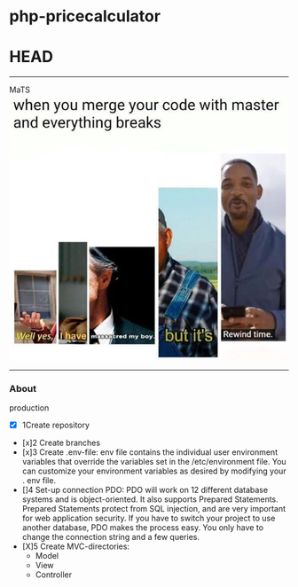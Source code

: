 # php-pricecalculator

HEAD
=======
---
MaTS
![meme](images/meme.webp)

---
### About

production

- [x] 1Create repository
- [x]2 Create branches
- [x]3 Create .env-file:
env file contains the individual user environment variables that override the variables set 
in the /etc/environment file. You can customize your environment variables as desired by 
modifying your . env file.
- []4 Set-up connection PDO:
PDO will work on 12 different database systems and is object-oriented.  It also supports
Prepared Statements. Prepared Statements protect from SQL injection, and are very important 
for web application security.  If you have to switch your project to use another database, 
PDO makes the process easy. You only have to change the connection string and a few queries.
- [X]5 Create MVC-directories:
    - Model
    - View
    - Controller